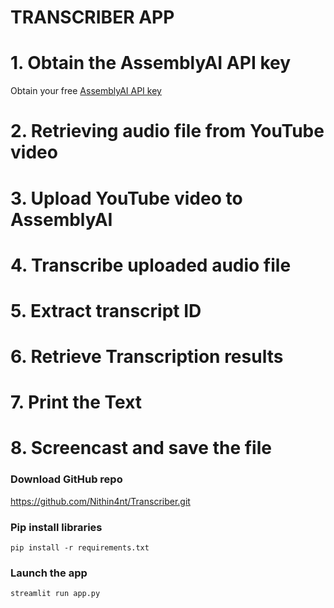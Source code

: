 # TRANSCRIBER APP

# 1. Obtain the AssemblyAI API key

Obtain your free [AssemblyAI API key](https://app.assemblyai.com/)

# 2. Retrieving audio file from YouTube video

# 3. Upload YouTube video to AssemblyAI

# 4. Transcribe uploaded audio file

# 5. Extract transcript ID

# 6. Retrieve Transcription results

# 7. Print the Text

# 8. Screencast and save the file

###  Download GitHub repo

https://github.com/Nithin4nt/Transcriber.git


###  Pip install libraries
```
pip install -r requirements.txt
```

###  Launch the app

```
streamlit run app.py
```

